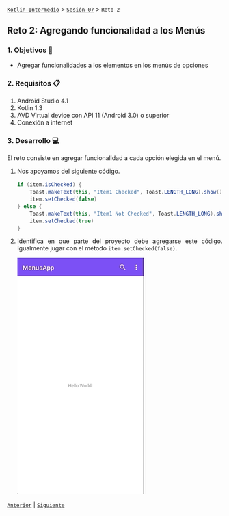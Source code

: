 
[`Kotlin Intermedio`](../../Readme.md) > [`Sesión 07`](../Readme.md) > `Reto 2`


## Reto 2: Agregando funcionalidad a los Menús

<div style="text-align: justify;">

### 1. Objetivos :dart:

- Agregar funcionalidades a los elementos en los menús de opciones

### 2. Requisitos :clipboard:

1. Android Studio 4.1
2. Kotlin 1.3
3. AVD Virtual device con API 11 (Android 3.0) o superior
4. Conexión a internet

### 3. Desarrollo :computer:

El reto consiste en agregar funcionalidad a cada opción elegida en el menú.

1. Nos apoyamos del siguiente código.

    ```java
    if (item.isChecked) {
        Toast.makeText(this, "Item1 Checked", Toast.LENGTH_LONG).show()
        item.setChecked(false)
    } else {
        Toast.makeText(this, "Item1 Not Checked", Toast.LENGTH_LONG).show()
        item.setChecked(true)
    }
    ```

2. Identifica en que parte del proyecto debe agregarse este código.
Igualmente jugar con el método `item.setChecked(false)`.

    ![Elemento de Menu](./images/1.gif)


[`Anterior`](../Ejemplo-02/Readme.md) | [`Siguiente`](../Ejemplo-03/Readme.md)




</div>

